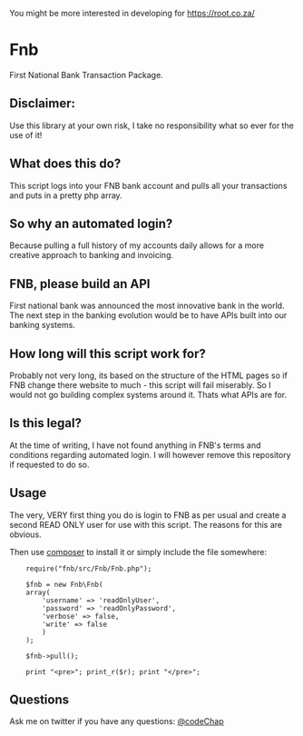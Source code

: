 
You might be more interested in developing for https://root.co.za/

Fnb
===

First National Bank Transaction Package.

## Disclaimer:

Use this library at your own risk, I take no responsibility what so ever for the use of it!

## What does this do?

This script logs into your FNB bank account and pulls all your transactions and puts in a pretty php array.

## So why an automated login?

Because pulling a full history of my accounts daily allows for a more creative approach to banking and invoicing.

## FNB, please build an API

First national bank was announced the most innovative bank in the world. The next step in the banking evolution would be to have APIs built into our banking systems.

## How long will this script work for?

Probably not very long, its based on the structure of the HTML pages so if FNB change there website to much - this script will fail miserably. So I would not go building complex systems around it. Thats what APIs are for.

## Is this legal?

At the time of writing, I have not found anything in FNB's terms and conditions regarding automated login. I will however remove this repository if requested to do so.

## Usage

The very, VERY first thing you do is login to FNB as per usual and create a second READ ONLY user for use with this script. The reasons for this are obvious.

Then use [composer](http://getcomposer.org) to install it or simply include the file somewhere:

```
    require("fnb/src/Fnb/Fnb.php");

    $fnb = new Fnb\Fnb(
    array(
        'username' => 'readOnlyUser',
        'password' => 'readOnlyPassword',
        'verbose' => false,
        'write' => false
        )
    );

    $fnb->pull();

    print "<pre>"; print_r($r); print "</pre>";

```

## Questions

Ask me on twitter if you have any questions: [@codeChap](http://twitter.com/codechap)
